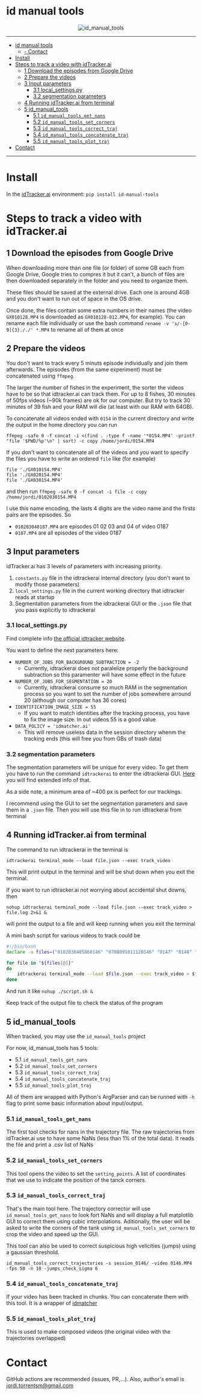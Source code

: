 # id manual tools
<p align="center">
  <img src="https://github.com/jordi-torrents/id_manual_tools/raw/master/images/fishes.gif" alt="id_manual_tools"/>
</p>

---

- [id manual tools](#id-manual-tools)
  - [- Contact](#--contact)
- [Install](#install)
- [Steps to track a video with idTracker.ai](#steps-to-track-a-video-with-idtrackerai)
  - [1 Download the episodes from Google Drive](#1-download-the-episodes-from-google-drive)
  - [2 Prepare the videos](#2-prepare-the-videos)
  - [3 Input parameters](#3-input-parameters)
    - [3.1 local_settings.py](#31-local_settingspy)
    - [3.2 segmentation parameters](#32-segmentation-parameters)
  - [4 Running idTracker.ai from terminal](#4-running-idtrackerai-from-terminal)
  - [5 id_manual_tools](#5-id_manual_tools)
    - [5.1 `id_manual_tools_get_nans`](#51-id_manual_tools_get_nans)
    - [5.2 `id_manual_tools_set_corners`](#52-id_manual_tools_set_corners)
    - [5.3 `id_manual_tools_correct_traj`](#53-id_manual_tools_correct_traj)
    - [5.4 `id_manual_tools_concatenate_traj`](#54-id_manual_tools_concatenate_traj)
    - [5.5 `id_manual_tools_plot_traj`](#55-id_manual_tools_plot_traj)
- [Contact](#contact)
---

# Install



In the [idTracker.ai](https://idtrackerai.readthedocs.io/en/latest/) environment: `pip install id-manual-tools`

# Steps to track a video with idTracker.ai

## 1 Download the episodes from Google Drive

When downloading more than one file (or folder) of some GB each from Google Drive, Google tries to compres it but it can't, a bunch of files are then downloaded separately in the folder and you need to organize them.

These files should be saved at the external drive. Each one is around 4GB and you don't want to run out of space in the OS drive.

Once done, the files contain some extra numbers in their names (the video `GX010128.MP4` is downloaded as `GX010128-012.MP4`, for example). You can rename each file individually or use the bash command `rename -v 's/-[0-9]{3}././' *.MP4` to rename all of them at once

## 2 Prepare the videos

You don't want to track every 5 minuts episode individually and join them afterwards. The episodes (from the same experiment) must be concatenated using `ffmpeg`.

The larger the number of fishes in the experiment, the sorter the videos have to be so that idtracker.ai can track them. For up to 8 fishes, 30 minutes of 50fps videos (~90k frames) are ok for our computer. But try to track 30 minutes of 39 fish and your RAM will die (at least with our RAM with 64GB).

To concatenate all videos ended with `0154` in the current directory and write the output in the home directory you can run

`ffmpeg -safe 0 -f concat -i <(find . -type f -name '*0154.MP4' -printf "file '$PWD/%p'\n" | sort) -c copy /home/jordi/0154.MP4`

If you don't want to concatenate all of the videos and you want to specify the files you have to write an ordered `file` like (for example)
```
file './GX010154.MP4'
file './GX020154.MP4'
file './GX030154.MP4'
```

and then run `ffmpeg -safe 0 -f concat -i file -c copy /home/jordi/0102030154.MP4`

I use this name encoding, the lasts 4 digits are the video name and the firsts pairs are the episodes. So

- `010203040187.MP4` are episodes 01 02 03 and 04 of video 0187
- `0187.MP4` are all episodes of the video 0187

## 3 Input parameters

idTracker.ai has 3 levels of parameters with increasing priority.
1. `constants.py` file in the idtrackerai internal directory (you don't want to modify those parameters)
2. `local_settings.py` file in the current working directory that idtracker reads at startup
3. Segmentation parameters from the idtrackerai GUI or the `.json` file that you pass explicitly to idtrackerai

### 3.1 local_settings.py

Find complete info [the official idtracker website](https://idtrackerai.readthedocs.io/en/latest/advanced_parameters.html).

You want to define the next parameters here:
- `NUMBER_OF_JOBS_FOR_BACKGROUND_SUBTRACTION = -2`
  - Currently, idtrackerai does not paralelize properly the background subtraction so this paramenter will have some effect in the future
- `NUMBER_OF_JOBS_FOR_SEGMENTATION = 20`
  - Currently, idtrackerai consume so much RAM in the segmentation process so you want to set the number of jobs somewhere arround 20 (although our computer has 36 cores)
- `IDENTIFICATION_IMAGE_SIZE = 55`
  - If you want to match identities after the tracking process, you have to fix the image size. In out videos 55 is a good value
- `DATA_POLICY = 'idmatcher.ai'`
  - This will remove useless data in the session directory whenm the tracking ends (this will free you from GBs of trash data)

### 3.2 segmentation parameters

The segmentation parameters will be unique for every video. To get them you have to run the command `idtrackerai` to enter the idtrackerai GUI. [Here](https://idtrackerai.readthedocs.io/en/latest/GUI_explained.html) you will find extended info of that.

As a side note, a minimum area of ~400 px is perfect for our trackings.

I recommend using the GUI to set the segmentation parameters and save them in a `.json` file. Then you will use this file in to run idtrackerai from terminal

## 4 Running idTracker.ai from terminal

The command to run idtrackerai in the terminal is

`idtrackerai terminal_mode --load file.json --exec track_video`

This will print output in the terminal and will be shut down when you exit the terminal.

If you want to run idtracker.ai not worrying about accidental shut downs, then

`nohup idtrackerai terminal_mode --load file.json --exec track_video > file.log 2>&1 &`

will print the output to a file and will keep running when you exit the terminal

A mini bash script for various videos to track could be

```bash
#!/bin/bash
declare -a files=("0102030405060146" "0708091011120146" "0147" "0148" "0149")

for file in "${files[@]}"
do
    idtrackerai terminal_mode --load $file.json --exec track_video > $file.log 2>&1
done
```

And run it like `nohup ./script.sh &`

Keep track of the output file to check the status of the program

## 5 id_manual_tools

When tracked, you may use the `id_manual_tools` project

For now, id_manual_tools has 5 tools:

- 5.1 `id_manual_tools_get_nans`
- 5.2 `id_manual_tools_set_corners`
- 5.3 `id_manual_tools_correct_traj`
- 5.4 `id_manual_tools_concatenate_traj`
- 5.5 `id_manual_tools_plot_traj`

All of them are wrapped with Python's ArgParser and can be runned with `-h` flag to print some basic information about input/output.

### 5.1 `id_manual_tools_get_nans`

The first tool checks for nans in the trajectory file. The raw trajectories from idTracker.ai use to have some NaNs (less than 1% of the total data). It reads the file and print a .csv list of NaNs

### 5.2 `id_manual_tools_set_corners`

This tool opens the video to set the `setting_points`. A list of coordinates that we use to indicate the position of the tanck corners.

### 5.3 `id_manual_tools_correct_traj`

That's the main tool here. The trajectory corrector will use `id_manual_tools_get_nans` to look fort NaNs and will display a full matplotlib GUI to correct them using cubic interpolations. Aditionally, the user will be asked to write the corners of the tank using `id_manual_tools_set_corners` to crop the video and speed up the GUI.

This tool can also be used to correct suspicious high velicities (jumps) using a gaussian threshold.

`id_manual_tools_correct_trajectories -s session_0146/ -video 0146.MP4 -fps 50 -n 10 -jumps_check_sigma 6`

### 5.4 `id_manual_tools_concatenate_traj`

If your video has been tracked in chunks. You can concatenate them with this tool. It is a wrapper of [idmatcher](https://gitlab.com/polavieja_lab/idmatcherai)

### 5.5 `id_manual_tools_plot_traj`

This is used to make composed videos (the original video with the trajectories overlapped)

# Contact

GitHub actions are recommended (issues, PR,...). Also, author's email is [jordi.torrentsm@gmail.com](jordi.torrentsm@gmail.com)
